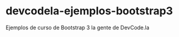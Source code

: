 devcodela-ejemplos-bootstrap3
=============================

Ejemplos de curso de Bootstrap 3 la gente de DevCode.la
